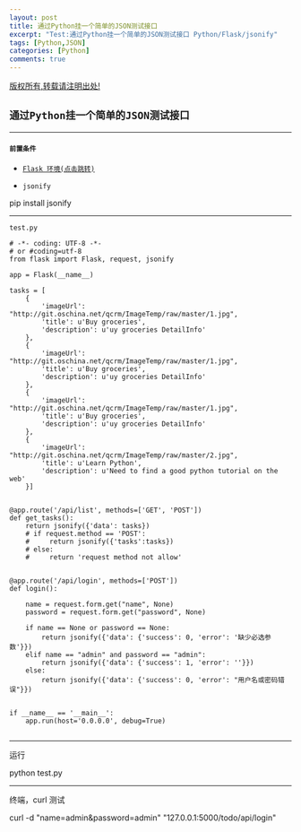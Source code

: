 ```yaml
---
layout: post
title: 通过Python挂一个简单的JSON测试接口 
excerpt: "Test:通过Python挂一个简单的JSON测试接口 Python/Flask/jsonify"
tags: [Python,JSON]
categories: [Python]
comments: true
---
```


[版权所有,转载请注明出处!](http://ifallen.github.io)


## `通过Python挂一个简单的JSON测试接口`
---


#### `前置条件`



- [`Flask 环境(点击跳转)`](http://flask.pocoo.org/docs/0.10/installation/#installation)

- `jsonify`

>
pip install jsonify

---

>
`test.py`

```
# -*- coding: UTF-8 -*-
# or #coding=utf-8 
from flask import Flask, request, jsonify

app = Flask(__name__)

tasks = [
    {
        'imageUrl': "http://git.oschina.net/qcrm/ImageTemp/raw/master/1.jpg",
        'title': u'Buy groceries',
        'description': u'uy groceries DetailInfo'
    },
    {
        'imageUrl': "http://git.oschina.net/qcrm/ImageTemp/raw/master/1.jpg",
        'title': u'Buy groceries',
        'description': u'uy groceries DetailInfo'
    },
    {
        'imageUrl': "http://git.oschina.net/qcrm/ImageTemp/raw/master/1.jpg",
        'title': u'Buy groceries',
        'description': u'uy groceries DetailInfo'
    },
    {
        'imageUrl': "http://git.oschina.net/qcrm/ImageTemp/raw/master/2.jpg",
        'title': u'Learn Python',
        'description': u'Need to find a good python tutorial on the web'
    }]


@app.route('/api/list', methods=['GET', 'POST'])
def get_tasks():
    return jsonify({'data': tasks})
    # if request.method == 'POST':
    #     return jsonify({'tasks':tasks})
    # else:
    #     return 'request method not allow'


@app.route('/api/login', methods=['POST'])
def login():

    name = request.form.get("name", None)
    password = request.form.get("password", None)   
    
    if name == None or password == None:
        return jsonify({'data': {'success': 0, 'error': '缺少必选参数'}})
    elif name == "admin" and password == "admin":
        return jsonify({'data': {'success': 1, 'error': ''}})
    else:
        return jsonify({'data': {'success': 0, 'error': "用户名或密码错误"}})


if __name__ == '__main__':
    app.run(host='0.0.0.0', debug=True)


```

---


>
运行
>
python test.py

---

>
终端，curl 测试 
>
curl -d "name=admin&password=admin" "127.0.0.1:5000/todo/api/login"
	
